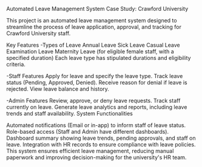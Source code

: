 Automated Leave Management System
Case Study: Crawford University

This project is an automated leave management system designed to streamline the process of leave application, approval, and tracking for Crawford University staff.

Key Features
-Types of Leave
Annual Leave
Sick Leave
Casual Leave
Examination Leave
Maternity Leave (for eligible female staff, with a specified duration)
Each leave type has stipulated durations and eligibility criteria.

-Staff Features
Apply for leave and specify the leave type.
Track leave status (Pending, Approved, Denied).
Receive reason for denial if leave is rejected.
View leave balance and history.

-Admin Features
Review, approve, or deny leave requests.
Track staff currently on leave.
Generate leave analytics and reports, including leave trends and staff availability.
System Functionalities

Automated notifications (Email or in-app) to inform staff of leave status.
Role-based access (Staff and Admin have different dashboards).
Dashboard summary showing leave trends, pending approvals, and staff on leave.
Integration with HR records to ensure compliance with leave policies.
This system ensures efficient leave management, reducing manual paperwork and improving decision-making for the university's HR team.
